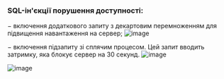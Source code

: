 ### SQL-ін'єкції порушення доступності:
− включення додаткового запиту з декартовим перемноженням для підвищення навантаження на сервер;
![image](https://github.com/user-attachments/assets/9d197c24-eaa2-4224-bf64-58d0b6d13805)


− включення підзапиту зі сплячим процесом. Цей запит вводить затримку, яка блокує сервер на 30 секунд.
![image](https://github.com/user-attachments/assets/678dddf1-d1ef-446f-919c-2de87bd871da)

![image](https://github.com/user-attachments/assets/9389f741-4a80-4191-9ac8-775f1bf508ba)
